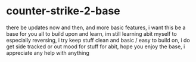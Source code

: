 # counter-strike-2-base

there be updates now and then, and more basic features, i want this be a base for you all to build upon and learn, im still learning abit myself to especially reversing, i try keep stuff clean and basic / easy to build on, i do get side tracked or out mood for stuff for abit, hope you enjoy the base, i appreciate any help with anything
 

